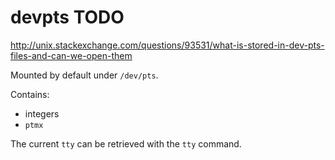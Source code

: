 # devpts TODO

<http://unix.stackexchange.com/questions/93531/what-is-stored-in-dev-pts-files-and-can-we-open-them>

Mounted by default under `/dev/pts`.

Contains:

- integers
- `ptmx`

The current `tty` can be retrieved with the `tty` command.
